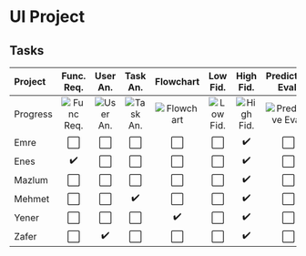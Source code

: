 # UI Project
## Tasks
| Project | Func. Req. | User An. | Task An. | Flowchart | Low Fid. | High Fid. | Predictive Eval. | Usability Ins. | Usability Test
| :--- | :----: | :----: | :----: | :----: | :----: | :----: | :----: | :----: | :----:
| Progress |![Func Req.](https://progress-bar.dev/0/)|![User An.](https://progress-bar.dev/80/)|![Task An.](https://progress-bar.dev/80/)|![Flowchart](https://progress-bar.dev/80/)|![Low Fid.](https://progress-bar.dev/0/)|![High Fid.](https://progress-bar.dev/90/)|![Predictive Eval.](https://progress-bar.dev/0/)|![Usability Ins](https://progress-bar.dev/0/)|![Usability Test](https://progress-bar.dev/0/)
| Emre | ⬜️ | ⬜️ | ⬜️ | ⬜️ | ⬜️ | :heavy_check_mark: | ⬜️ | ⬜️ | ⬜️ |
| Enes | :heavy_check_mark: | ⬜️ | ⬜️ | ⬜️ | ⬜️ | :heavy_check_mark: | ⬜️ | ⬜️ | ⬜️ |
| Mazlum | ⬜️ | ⬜️ | ⬜️ | ⬜️ | ⬜️ | :heavy_check_mark: | ⬜️ | ⬜️ | ⬜️ |
| Mehmet | ⬜️ | ⬜️ | :heavy_check_mark: | ⬜️ | ⬜️ | :heavy_check_mark: | ⬜️ | ⬜️ | ⬜️ |
| Yener | ⬜️ | ⬜️ | ⬜️ | :heavy_check_mark: | ⬜️ |:heavy_check_mark: | ⬜️ | ⬜️ | ⬜️ |
| Zafer | ⬜️ | :heavy_check_mark: | ⬜️ | ⬜️ | ⬜️ | :heavy_check_mark: | ⬜️ | ⬜️ | ⬜️ |
